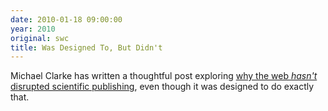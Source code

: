```yaml
---
date: 2010-01-18 09:00:00
year: 2010
original: swc
title: Was Designed To, But Didn't
---
```

<p>Michael Clarke has written a thoughtful post exploring <a href="http://scholarlykitchen.sspnet.org/2010/01/04/why-hasnt-scientific-publishing-been-disrupted-already/">why the web <em>hasn't</em> disrupted scientific publishing</a>, even though it was designed to do exactly that.</p>
